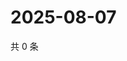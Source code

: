 # 2025-08-07

共 0 条

<!-- BEGIN ZHIHUQUESTIONS -->
<!-- 最后更新时间 Thu Aug 07 2025 16:17:53 GMT+0800 (China Standard Time) -->

<!-- END ZHIHUQUESTIONS -->
